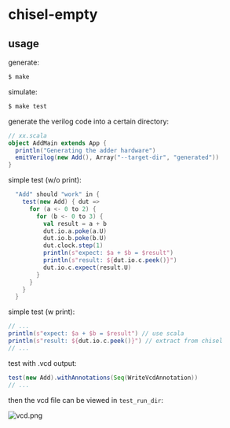 # chisel-empty

## usage

generate:
    
```bash
$ make
```

simulate:

```bash
$ make test
```

generate the verilog code into a certain directory:

```scala
// xx.scala
object AddMain extends App {
  println("Generating the adder hardware")
  emitVerilog(new Add(), Array("--target-dir", "generated"))
}
```

simple test (w/o print):

```scala
  "Add" should "work" in {
    test(new Add) { dut =>
      for (a <- 0 to 2) {
        for (b <- 0 to 3) {
          val result = a + b
          dut.io.a.poke(a.U)
          dut.io.b.poke(b.U)
          dut.clock.step(1)
          println(s"expect: $a + $b = $result")
          println(s"result: ${dut.io.c.peek()}")
          dut.io.c.expect(result.U)
        }
      }
    }
  }
```

simple test (w print):

```scala
// ...
println(s"expect: $a + $b = $result") // use scala
println(s"result: ${dut.io.c.peek()}") // extract from chisel
// ... 
```

test with .vcd output:

```scala
test(new Add).withAnnotations(Seq(WriteVcdAnnotation))
// ...
```

then the vcd file can be viewed in `test_run_dir`:

![vcd.png](https://s2.loli.net/2023/10/04/FPHwRb3uUNirkvj.png)

